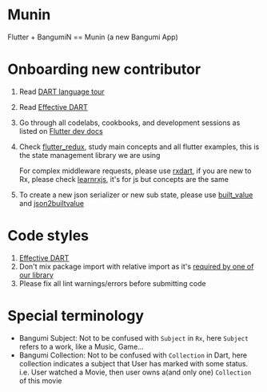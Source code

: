 # Munin

Flutter + BangumiN == Munin (a new Bangumi App)


# Onboarding new contributor

1. Read [DART language tour](https://www.dartlang.org/guides/language/language-tour)
2. Read [Effective DART](https://www.dartlang.org/guides/language/effective-dart)
3. Go through all codelabs, cookbooks, and development sessions as listed on [Flutter dev docs](https://flutter.dev/docs)
4. Check [flutter_redux](https://pub.dartlang.org/packages/flutter_redux), study main concepts and all flutter examples, this is the state management library we are using

    For complex middleware requests, please use [rxdart](https://pub.dartlang.org/packages/rxdart), if you are new to Rx, please check [learnrxjs](https://www.learnrxjs.io/), it's for js but concepts are the same
5. To create a new json serializer or new sub state, please use [built_value](https://github.com/google/built_value.dart) and [json2builtvalue](https://charafau.github.io/json2builtvalue)

    
# Code styles
1. [Effective DART](https://www.dartlang.org/guides/language/effective-dart)
2. Don't mix package import with relative import as it's [required by one of our library](https://pub.dartlang.org/packages/get_it) 
3. Please fix all lint warnings/errors before submitting code

# Special terminology
 - Bangumi Subject: Not to be confused with `Subject` in `Rx`, here `Subject` refers to a work, like a 
    Music, Game...
 - Bangumi Collection: Not to be confused with `Collection` in Dart, here collection indicates a subject that 
   User has marked with some status. i.e. User watched a Movie, then user owns a(and only one) `Collection` of this movie
